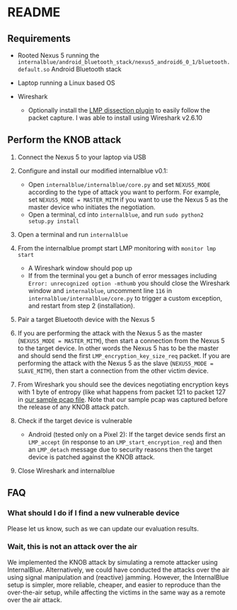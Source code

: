 # README

## Requirements

* Rooted Nexus 5 running the `internalblue/android_bluetooth_stack/nexus5_android6_0_1/bluetooth.default.so` Android Bluetooth stack

* Laptop running a Linux based OS 

* Wireshark
    * Optionally install the [LMP dissection plugin](https://github.com/greatscottgadgets/libbtbb) 
        to easily follow the packet capture. I was able to install using Wireshark v2.6.10
 
## Perform the KNOB attack

1. Connect the Nexus 5 to your laptop via USB

2. Configure and install our modified internalblue v0.1:
    * Open `internalblue/internalblue/core.py` and set `NEXUS5_MODE` according
        to the type of attack you want to perform. For example, set
        `NEXUS5_MODE = MASTER_MITM` if you want to use the Nexus 5 as the
        master device who initiates the negotiation.
    * Open a terminal, cd into `internalblue`, and run `sudo python2 setup.py install`

3. Open a terminal and run `internalblue`

4. From the internalblue prompt start LMP monitoring with `monitor lmp start`
    * A Wireshark window should pop up
    * If from the terminal you get a bunch of error messages including `Error: unrecognized option -mthumb` 
      you should close the Wireshark window and `internalblue`, 
      uncomment line `116` in `internalblue/internalblue/core.py` to trigger a
      custom exception,  and restart from step 2 (installation).

4. Pair a target Bluetooth device with the Nexus 5

5. If you are performing the attack with the Nexus 5 as the master 
(`NEXUS5_MODE = MASTER_MITM`), then start
a connection from the Nexus 5 to the target device. In other words the Nexus 5
has to be the master and should send the first `LMP_encryption_key_size_req`
packet. If you are performing the attack with the Nexus 5 as the 
slave (`NEXUS5_MODE = SLAVE_MITM`), 
then start a connection from the other victim device.

6. From Wireshark you should see the devices negotiating encryption keys with 1 byte
    of entropy (like what happens from packet 121 to packet 127 in
    [our sample pcap file](https://github.com/francozappa/knob/blob/master/poc-internalblue/sample-nexmaster-galaxys9slave.pcapng). Note that our sample pcap was captured before the release of any KNOB attack patch.

7. Check if the target device is vulnerable
    * Android (tested only on a Pixel 2): If the target device sends first an `LMP_accept` (in response to an `LMP_start_encryption_req`) and then an `LMP_detach` message due to security reasons then the target device is patched against the KNOB attack.

8. Close Wireshark and internalblue

## FAQ

### What should I do if I find a new vulnerable device

Please let us know, such as we can update our evaluation results.

### Wait, this is not an attack over the air

We implemented the KNOB attack by simulating a remote attacker
using InternalBlue. Alternatively, we could have conducted
the attacks over the air using signal manipulation and
(reactive) jamming. However, the InternalBlue setup is
simpler, more reliable, cheaper, and easier to reproduce than
the over-the-air setup, while affecting the victims in the same
way as a remote over the air attack.

